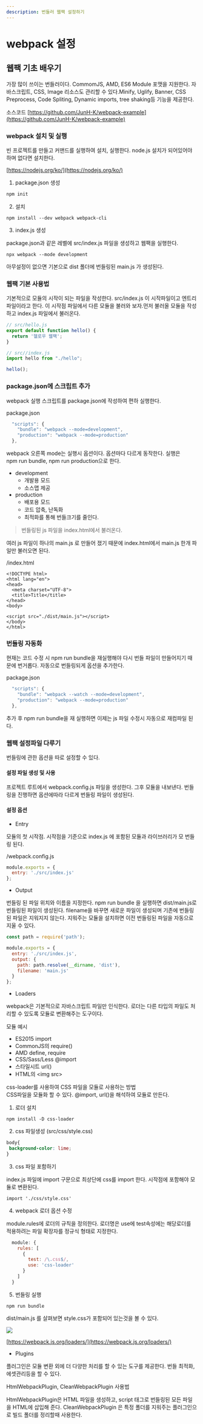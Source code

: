 ```yaml
---
description: 번들러 웹팩 설정하기
---
```


# webpack 설정

## 웹팩 기초 배우기

가장 많이 쓰이는 번들러이다. CommomJS, AMD, ES6 Module 포맷을 지원한다. 자바스크립트, CSS, Image 리소스도 관리할 수 있다.Minify, Uglify, Banner, CSS Preprocess, Code Spliting, Dynamic imports, tree shaking등 기능을 제공한다.

소스코드 [https://github.com/JunH-K/webpack-example](https://github.com/JunH-K/webpack-example)

### webpack 설치 및 실행

빈 프로젝트를 만들고 커맨드를 실행하여 설치, 실행한다. node.js 설치가 되어있어야 하며 없다면 설치한다.

[https://nodejs.org/ko/](https://nodejs.org/ko/)

1. package.json 생성

```bash
npm init
```

2. 설치

```text
npm install --dev webpack webpack-cli
```

3. index.js 생성 

package.json과 같은 레벨에 src/index.js 파일을 생성하고 웹팩을 실행한다.

```text
npx webpack --mode development
```

아무설정이 없으면 기본으로 dist 폴더에 번들링된 main.js 가 생성된다.

### 웹팩 기본 사용법

기본적으로 모듈의 시작이 되는 파일을 작성한다. src/index.js 이 시작파일이고 엔트리 파일이라고 한다. 이 시작점 파일에서 다른 모듈을 불러와 보자.먼저 불러올 모듈을 작성하고 index.js 파일에서 불러온다.

```javascript
// src/hello.js
export default function hello() {
  return '헬로우 웹팩';
}
```

```javascript
// src//index.js
import hello from "./hello";

hello();

```

### package.json에 스크립트 추가

webpack 실행 스크립트를 package.json에 작성하여 편하 실행한다.

package.json 

```javascript
  "scripts": {
    "bundle": "webpack --mode=development",
    "production": "webpack --mode=production"
  },
```

webpack 오른쪽 mode는 실행시 옵션이다. 옵션마다 다르게 동작한다. 실행은  
npm run bundle, npm run production으로 한다.

* development
  * 개발용 모드
  * 소스맵 제공
* production 
  * 배포용 모드
  * 코드 압축, 난독화
  * 최적화를 통해 번들크기를 줄인다.

> 번들링된 js 파일을 index.html에서 불러온다.

 여러 js 파일이 하나의 main.js 로 만들어 졌기 때문에 index.html에서 main.js 한개 파일만 불러오면 된다.

/index.html

```markup
<!DOCTYPE html>
<html lang="en">
<head>
  <meta charset="UTF-8">
  <title>Title</title>
</head>
<body>

<script src="./dist/main.js"></script>
</body>
</html>

```

### 번들링 자동화

현재는 코드 수정 시 npm run bundle을 재실행해야 다시 번들 파일이 만들어지기 때문에 번거롭다. 자동으로 번들링되게 옵션을 추가한다.

package.json

```javascript
  "scripts": {
    "bundle": "webpack --watch --mode=development",
    "production": "webpack --mode=production"
  },
```

추가 후 npm run bundle을 재 실행하면 이제는 js 파일 수정시 자동으로 재컴파일 된다.

### 웹팩 설정파일 다루기

번들링에 관한 옵션을 따로 설정할 수 있다.

#### 설정 파일 생성 및 사용

프로젝트 루트에서 webpack.config.js 파일을 생성한다. 그후 모듈을 내보낸다. 번들링을 진행하면 옵션에따라 다르게 번들링 파일이 생성된다.

#### 설정 옵션

* Entry

모듈의 첫 시작점. 시작점을 기준으로 index.js 에 포함된 모듈과 라이브러리가 모 번들링 된다. 

/webpack.config.js

```javascript
module.exports = {
  entry: './src/index.js'
};
```

* Output

번들링 된 파일 위치와 이름을 지정한다. npm run bundle 을 실행하면 dist/main.js로 번들링된 파일이 생성된다. filename을 바꾸면 새로운 파일이 생성되며 기존에 번들링된 파일은 지워지지 않는다. 지워주는 모듈을 설치하면 이전 번들링된 파일을 자동으로 지울 수 있다.

```javascript
const path = require('path');

module.exports = {
  entry: './src/index.js',
  output: {
    path: path.resolve(__dirname, 'dist'),
    filename: 'main.js'
  }
};
```

* Loaders

webpack은 기본적으로 자바스크립트 파일만 인식한다. 로더는 다른 타입의 파일도 처리할 수 있도록 모듈로 변환해주는 도구이다.

모듈 예시

* ES2015 import
* CommonJS의 require\(\)
* AMD define, require
* CSS/Sass/Less @import
* 스타일시트 url\(\)
* HTML의 &lt;img src&gt;

css-loader를 사용하여 CSS 파일을 모듈로 사용하는 방법  
CSS파일을 모듈화 할 수 있다. @import, url\(\)을 해석하여 모듈로 만든다.

1. 로더 설치

```text
npm install -D css-loader
```

2. css 파일생성 \(src/css/style.css\)

```css
body{
 background-color: lime;
}
```

3. css 파일 포함하기

index.js 파일에 import 구문으로 최상단에 css를 import 한다. 시작점에 포함해야 모듈로 변환된다.

```text
import './css/style.css'
```

4. webpack 로더 옵션 수정

module.rules에 로더의 규칙을 정의한다. 로더명은 use에 test속성에는 해당로더를 적용하려는 파일 확장자를 정규식 형태로 지정한다.

```javascript
  module: {
    rules: [
      {
        test: /\.css$/,
        use: 'css-loader'
      }
    ]
  }
```

5. 번들링 실행

```text
npm run bundle
```

dist/main.js 를 살펴보면 style.css가 포함되어 있는것을 볼 수 있다.

![](../../.gitbook/assets/image%20%282%29.png)

[https://webpack.js.org/loaders/](https://webpack.js.org/loaders/)

* Plugins

플러그인은 모듈 변환 외에 더 다양한 처리를 할 수 있는 도구를 제공한다. 번들 최적화, 에셋관리등을 할 수 있다.

HtmlWebpackPlugin, CleanWebpackPlugin 사용법

HtmlWebpackPlugin은 HTML 파일을 생성하고, script 태그로 번들링된 모든 파일을 HTML에 삽입해 준다. CleanWebpackPlugin 은 특정 폴더를 지워주는 플러그인으로 빌드 폴더를  정리할때 사용한다.

